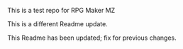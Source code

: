 This is a test repo for RPG Maker MZ

This is a different Readme update.

This Readme has been updated; fix for previous changes.